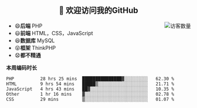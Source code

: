 <h2 align="center">👋 欢迎访问我的GitHub</h2>


<img align='right' src="https://profile-counter.glitch.me/declandragon/count.svg" alt="访客数量"/>

- 😄**后端** PHP
- 😃**前端** HTML，CSS，JavaScript
- 😆**数据库** MySQL
- 😝**框架** ThinkPHP
- 😧**都不精通**



**本周编码时长**

<!--START_SECTION:waka-->
```text
PHP          28 hrs 25 mins  ███████████████▓░░░░░░░░░   62.30 % 
HTML         9 hrs 54 mins   █████▒░░░░░░░░░░░░░░░░░░░   21.71 % 
JavaScript   4 hrs 43 mins   ██▓░░░░░░░░░░░░░░░░░░░░░░   10.35 % 
Other        1 hr 16 mins    ▓░░░░░░░░░░░░░░░░░░░░░░░░   02.78 % 
CSS          29 mins         ▒░░░░░░░░░░░░░░░░░░░░░░░░   01.07 % 
```
<!--END_SECTION:waka-->



<!--
**declandragon/declandragon** is a ✨ _special_ ✨ repository because its `README.md` (this file) appears on your GitHub profile.

Here are some ideas to get you started:

- 🔭 I’m currently working on ...
- 🌱 I’m currently learning ...
- 👯 I’m looking to collaborate on ...
- 🤔 I’m looking for help with ...
- 💬 Ask me about ...
- 📫 How to reach me: ...
- 😄 Pronouns: ...
- ⚡ Fun fact: ...
-->
